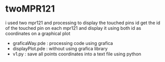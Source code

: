 # twoMPR121
i used two mpr121 and processing to display the touched pins id
get the id of the touched pin on each mpr121 and display it using both id as coordinates on a graphical plot 

- graficaWay.pde : processing code using grafica 
- displayPlot.pde : without using grafica library 
- v1.py : save all points coordinates into a text file using python
